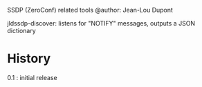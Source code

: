 
SSDP (ZeroConf) related tools
@author: Jean-Lou Dupont


jldssdp-discover: listens for "NOTIFY" messages, outputs a JSON dictionary


History
=======

0.1 : initial release


